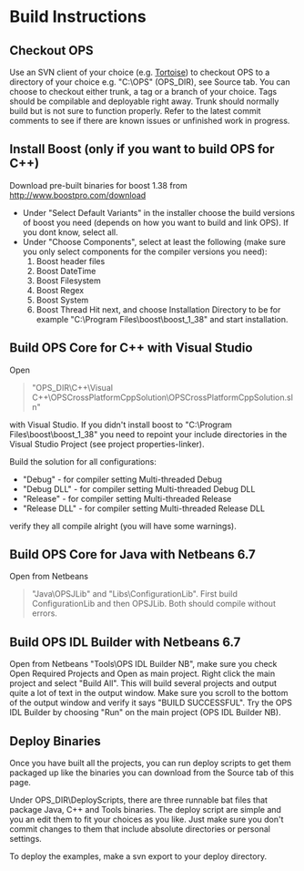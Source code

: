 # Build Instructions #

## Checkout OPS ##
Use an SVN client of your choice (e.g. [Tortoise](http://tortoisesvn.tigris.org)) to    checkout OPS to a directory of your choice e.g. "C:\OPS" (OPS\_DIR), see Source tab. You can choose to checkout either trunk, a tag or a branch of your choice. Tags should be compilable and deployable right away. Trunk should normally build but is not sure to function properly. Refer to the latest commit comments to see if there are known issues or unfinished work in progress.

## Install Boost (only if you want to build OPS for C++) ##
Download pre-built binaries for boost 1.38 from http://www.boostpro.com/download
  * Under "Select Default Variants" in the installer choose the build versions of boost you need (depends on how you want to build and link OPS). If you dont know, select all.
  * Under "Choose Components", select at least the following (make sure you only select components for the compiler versions you need):
    1. Boost header files
    1. Boost DateTime
    1. Boost Filesystem
    1. Boost Regex
    1. Boost System
    1. Boost Thread
Hit next, and choose Installation Directory to be for example "C:\Program Files\boost\boost\_1\_38" and start installation.

## Build OPS Core for C++ with Visual Studio ##
Open

> "OPS\_DIR\C++\Visual C++\OPSCrossPlatformCppSolution\OPSCrossPlatformCppSolution.sln"

with Visual Studio. If you didn't install boost to "C:\Program Files\boost\boost\_1\_38" you need to repoint your include directories in the Visual Studio Project (see project properties-linker).

Build the solution for all configurations:

  * "Debug" - for compiler setting Multi-threaded Debug
  * "Debug DLL" - for compiler setting Multi-threaded Debug DLL
  * "Release" - for compiler setting Multi-threaded Release
  * "Release DLL" - for compiler setting Multi-threaded Release DLL

verify they all compile alright (you will have some warnings).

## Build OPS Core for Java with Netbeans 6.7 ##

Open from Netbeans
> "Java\OPSJLib" and "Libs\ConfigurationLib".
First build ConfigurationLib and then OPSJLib. Both should compile without errors.

## Build OPS IDL Builder with Netbeans 6.7 ##

Open from Netbeans "Tools\OPS IDL Builder NB", make sure you check Open Required Projects and Open as main project. Right click the main project and select "Build All". This will build several projects and output quite a lot of text in the output window. Make sure you scroll to the bottom of the output window and verify it says "BUILD SUCCESSFUL". Try the OPS IDL Builder by choosing "Run" on the main project (OPS IDL Builder NB).

## Deploy Binaries ##
Once you have built all the projects, you can run deploy scripts to get them packaged up like the binaries you can download from the Source tab of this page.

Under OPS\_DIR\DeployScripts, there are three runnable bat files that package Java, C++ and Tools binaries. The deploy script are simple and you an edit them to fit your choices as you like. Just make sure you don't commit changes to them that include absolute directories or personal settings.

To deploy the examples, make a svn export to your deploy directory.